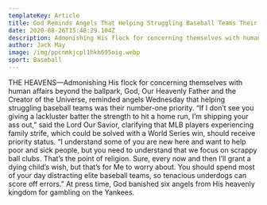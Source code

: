 ```yaml
---
templateKey: Article
title: God Reminds Angels That Helping Struggling Baseball Teams Their Number-One Priority
date: 2020-08-26T15:48:29.104Z
description: Admonishing His flock for concerning themselves with human affairs beyond the ballpark, God, Our Heavenly Father and the Creator of the Universe, reminded angels Wednesday that helping struggling baseball teams was their number-one priority.
author: Jack May
image: /img/ppcnmkjcpl1hkh695oig.webp
sport: Baseball
---
```


THE HEAVENS—Admonishing His flock for concerning themselves with human affairs beyond the ballpark, God, Our Heavenly Father and the Creator of the Universe, reminded angels Wednesday that helping struggling baseball teams was their number-one priority. “If I don’t see you giving a lackluster batter the strength to hit a home run, I’m shipping your ass out,” said the Lord Our Savior, clarifying that MLB players experiencing family strife, which could be solved with a World Series win, should receive priority status. “I understand some of you are new here and want to help poor and sick people, but you need to understand that we focus on scrappy ball clubs. That’s the point of religion. Sure, every now and then I’ll grant a dying child’s wish, but that’s for Me to worry about. You should spend most of your day distracting elite baseball teams, so tenacious underdogs can score off errors.” At press time, God banished six angels from His heavenly kingdom for gambling on the Yankees.
